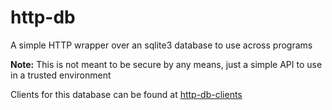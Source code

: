 # http-db
A simple HTTP wrapper over an sqlite3 database to use across programs

**Note:** This is not meant to be secure by any means, just a simple API to use in a trusted environment


Clients for this database can be found at [http-db-clients](https://github.com/TheIcyColdPenguin/http-db-clients)
